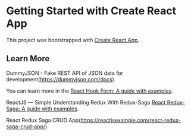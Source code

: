 # Getting Started with Create React App

This project was bootstrapped with [Create React App](https://github.com/facebook/create-react-app).

## Learn More

DummyJSON - Fake REST API of JSON data for development(https://dummyjson.com/docs).

You can learn more in the [React Hook Form: A guide with examples](https://blog.logrocket.com/react-hook-form-complete-guide/).

ReactJS — Simple Understanding Redux With Redux-Saga [React Redux-Saga: A guide with examples](https://blog.devgenius.io/reactjs-simple-understanding-redux-with-redux-saga-f635e273e24a).

React Redux Saga CRUD App(https://reactjsexample.com/react-redux-saga-crud-app/)


 
